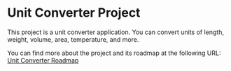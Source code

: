 # Unit Converter Project

This project is a unit converter application. You can convert units of length, weight, volume, area, temperature, and more.

You can find more about the project and its roadmap at the following URL:  
[Unit Converter Roadmap](https://roadmap.sh/projects/unit-converter)
